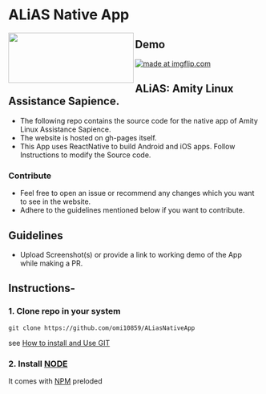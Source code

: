 # ALiAS Native App


<a href="url"><img src="http://asetalias.in/images/logo-dark.png" align="left" height="100" width="250" ></a>


## Demo
<a href="https://imgflip.com/gif/2bct2q"><img src="https://i.imgflip.com/2bct2q.gif" title="made at imgflip.com"/></a>






 
 
 ## ALiAS: Amity Linux Assistance Sapience.

  - The following repo contains the source code for the native app of Amity Linux Assistance Sapience.
  - The website is hosted on gh-pages itself.
  - This App uses ReactNative to build Android and iOS apps. Follow Instructions to modify the Source code.

### Contribute 
- Feel free to open an issue or recommend any changes which you want to see in the website. 
- Adhere to the guidelines mentioned below if you want to contribute. 


## Guidelines 
- Upload Screenshot(s) or provide a link to working demo of the App while making a PR.

## Instructions-

### 1. Clone repo in your system

```git clone https://github.com/omi10859/ALiasNativeApp```

see [How to install and Use GIT]()

### 2. Install [NODE](https://nodejs.org/en/download/) 
It comes with [NPM](https://www.npmjs.com/package/react-native) preloded

